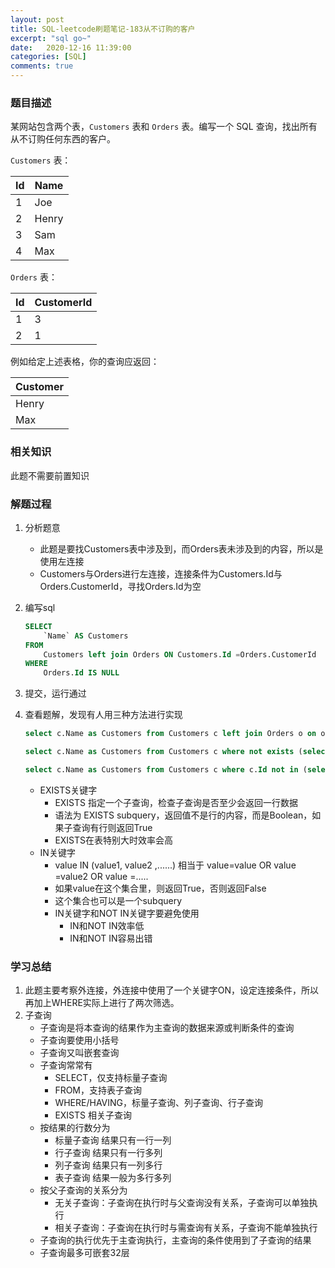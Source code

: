 ```yaml
---
layout: post
title: SQL-leetcode刷题笔记-183从不订购的客户
excerpt: "sql go~"
date:   2020-12-16 11:39:00
categories: [SQL]
comments: true
---
```


### 题目描述

某网站包含两个表，`Customers` 表和 `Orders` 表。编写一个 SQL 查询，找出所有从不订购任何东西的客户。

`Customers` 表：

| Id   | Name  |
| ---- | ----- |
| 1    | Joe   |
| 2    | Henry |
| 3    | Sam   |
| 4    | Max   |

`Orders` 表：

| Id   | CustomerId |
| ---- | ---------- |
| 1    | 3          |
| 2    | 1          |

例如给定上述表格，你的查询应返回：

| Customer |
| -------- |
| Henry    |
| Max      |

### 相关知识

此题不需要前置知识

### 解题过程

1. 分析题意

   * 此题是要找Customers表中涉及到，而Orders表未涉及到的内容，所以是使用左连接
   * Customers与Orders进行左连接，连接条件为Customers.Id与Orders.CustomerId，寻找Orders.Id为空

2. 编写sql

   ```sql
   SELECT
       `Name` AS Customers
   FROM
       Customers left join Orders ON Customers.Id =Orders.CustomerId
   WHERE 
       Orders.Id IS NULL
   ```
   
3. 提交，运行通过

4. 查看题解，发现有人用三种方法进行实现

   ```sql
   select c.Name as Customers from Customers c left join Orders o on o.CustomerId = c.Id where o.Id is null;
   
   select c.Name as Customers from Customers c where not exists (select 1 from Orders o where o.CustomerId = c.Id);
   
   select c.Name as Customers from Customers c where c.Id not in (select distinct o.CustomerId from Orders o);
   ```

   * EXISTS关键字
     * EXISTS 指定一个子查询，检查子查询是否至少会返回一行数据
     * 语法为 EXISTS subquery，返回值不是行的内容，而是Boolean，如果子查询有行则返回True
     * EXISTS在表特别大时效率会高
   * IN关键字
     * value IN (value1, value2 ,......) 相当于 value=value OR value =value2 OR value =.....
     * 如果value在这个集合里，则返回True，否则返回False
     * 这个集合也可以是一个subquery
     * IN关键字和NOT IN关键字要避免使用
       * IN和NOT IN效率低
       * IN和NOT IN容易出错


### 学习总结

1. 此题主要考察外连接，外连接中使用了一个关键字ON，设定连接条件，所以再加上WHERE实际上进行了两次筛选。
2. 子查询
   * 子查询是将本查询的结果作为主查询的数据来源或判断条件的查询
   * 子查询要使用小括号
   * 子查询又叫嵌套查询
   * 子查询常常有
     * SELECT，仅支持标量子查询
     * FROM，支持表子查询
     * WHERE/HAVING，标量子查询、列子查询、行子查询
     * EXISTS 相关子查询
   * 按结果的行数分为
     * 标量子查询 结果只有一行一列
     * 行子查询 结果只有一行多列
     * 列子查询 结果只有一列多行
     * 表子查询 结果一般为多行多列
   * 按父子查询的关系分为
     * 无关子查询：子查询在执行时与父查询没有关系，子查询可以单独执行
     * 相关子查询：子查询在执行时与需查询有关系，子查询不能单独执行
   * 子查询的执行优先于主查询执行，主查询的条件使用到了子查询的结果
   * 子查询最多可嵌套32层

